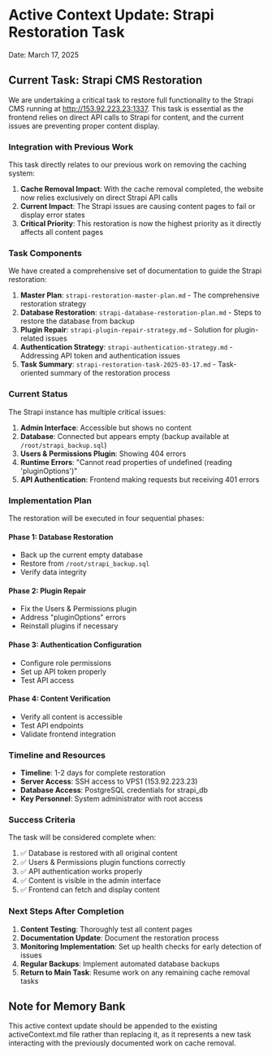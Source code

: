 # Active Context Update: Strapi Restoration Task
Date: March 17, 2025

## Current Task: Strapi CMS Restoration

We are undertaking a critical task to restore full functionality to the Strapi CMS running at http://153.92.223.23:1337. This task is essential as the frontend relies on direct API calls to Strapi for content, and the current issues are preventing proper content display.

### Integration with Previous Work

This task directly relates to our previous work on removing the caching system:

1. **Cache Removal Impact**: With the cache removal completed, the website now relies exclusively on direct Strapi API calls
2. **Current Impact**: The Strapi issues are causing content pages to fail or display error states
3. **Critical Priority**: This restoration is now the highest priority as it directly affects all content pages

### Task Components

We have created a comprehensive set of documentation to guide the Strapi restoration:

1. **Master Plan**: `strapi-restoration-master-plan.md` - The comprehensive restoration strategy
2. **Database Restoration**: `strapi-database-restoration-plan.md` - Steps to restore the database from backup
3. **Plugin Repair**: `strapi-plugin-repair-strategy.md` - Solution for plugin-related issues
4. **Authentication Strategy**: `strapi-authentication-strategy.md` - Addressing API token and authentication issues
5. **Task Summary**: `strapi-restoration-task-2025-03-17.md` - Task-oriented summary of the restoration process

### Current Status

The Strapi instance has multiple critical issues:

1. **Admin Interface**: Accessible but shows no content
2. **Database**: Connected but appears empty (backup available at `/root/strapi_backup.sql`)
3. **Users & Permissions Plugin**: Showing 404 errors
4. **Runtime Errors**: "Cannot read properties of undefined (reading 'pluginOptions')"
5. **API Authentication**: Frontend making requests but receiving 401 errors

### Implementation Plan

The restoration will be executed in four sequential phases:

#### Phase 1: Database Restoration
- Back up the current empty database
- Restore from `/root/strapi_backup.sql`
- Verify data integrity

#### Phase 2: Plugin Repair
- Fix the Users & Permissions plugin
- Address "pluginOptions" errors
- Reinstall plugins if necessary

#### Phase 3: Authentication Configuration
- Configure role permissions
- Set up API token properly
- Test API access

#### Phase 4: Content Verification
- Verify all content is accessible
- Test API endpoints
- Validate frontend integration

### Timeline and Resources

- **Timeline**: 1-2 days for complete restoration
- **Server Access**: SSH access to VPS1 (153.92.223.23)
- **Database Access**: PostgreSQL credentials for strapi_db
- **Key Personnel**: System administrator with root access

### Success Criteria

The task will be considered complete when:

1. ✅ Database is restored with all original content
2. ✅ Users & Permissions plugin functions correctly
3. ✅ API authentication works properly
4. ✅ Content is visible in the admin interface
5. ✅ Frontend can fetch and display content

### Next Steps After Completion

1. **Content Testing**: Thoroughly test all content pages
2. **Documentation Update**: Document the restoration process
3. **Monitoring Implementation**: Set up health checks for early detection of issues
4. **Regular Backups**: Implement automated database backups
5. **Return to Main Task**: Resume work on any remaining cache removal tasks

## Note for Memory Bank

This active context update should be appended to the existing activeContext.md file rather than replacing it, as it represents a new task interacting with the previously documented work on cache removal.